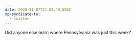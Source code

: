 ```yaml
---
date: 2020-11-07T17:04:49.580Z
mp-syndicate-to:
  - twitter
---
```


Did anyone else learn where Pennsylvania was just this week?
